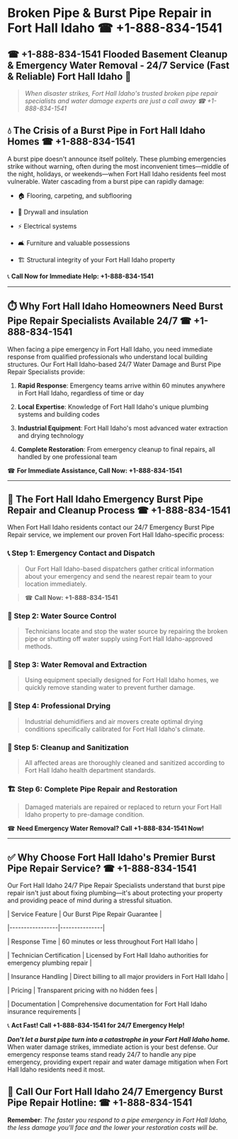 # Broken Pipe & Burst Pipe Repair in Fort Hall Idaho ☎ +1-888-834-1541  
## ☎ +1-888-834-1541 Flooded Basement Cleanup & Emergency Water Removal - 24/7 Service (Fast & Reliable) Fort Hall Idaho 🚨  

> *When disaster strikes, Fort Hall Idaho's trusted broken pipe repair specialists and water damage experts are just a call away ☎ +1-888-834-1541*  

## 💧 The Crisis of a Burst Pipe in Fort Hall Idaho Homes ☎ +1-888-834-1541  

A burst pipe doesn't announce itself politely. These plumbing emergencies strike without warning, often during the most inconvenient times—middle of the night, holidays, or weekends—when Fort Hall Idaho residents feel most vulnerable. Water cascading from a burst pipe can rapidly damage:  

* 🏠 Flooring, carpeting, and subflooring  
* 🧱 Drywall and insulation  
* ⚡ Electrical systems  
* 🛋️ Furniture and valuable possessions  
* 🏗️ Structural integrity of your Fort Hall Idaho property  

📞 **Call Now for Immediate Help: +1-888-834-1541**  

---  

## ⏱️ Why Fort Hall Idaho Homeowners Need Burst Pipe Repair Specialists Available 24/7 ☎ +1-888-834-1541  

When facing a pipe emergency in Fort Hall Idaho, you need immediate response from qualified professionals who understand local building structures. Our Fort Hall Idaho-based 24/7 Water Damage and Burst Pipe Repair Specialists provide:  

1. **Rapid Response**: Emergency teams arrive within 60 minutes anywhere in Fort Hall Idaho, regardless of time or day  
2. **Local Expertise**: Knowledge of Fort Hall Idaho's unique plumbing systems and building codes  
3. **Industrial Equipment**: Fort Hall Idaho's most advanced water extraction and drying technology  
4. **Complete Restoration**: From emergency cleanup to final repairs, all handled by one professional team  

☎ **For Immediate Assistance, Call Now: +1-888-834-1541**  

---  

## 🔧 The Fort Hall Idaho Emergency Burst Pipe Repair and Cleanup Process ☎ +1-888-834-1541  

When Fort Hall Idaho residents contact our 24/7 Emergency Burst Pipe Repair service, we implement our proven Fort Hall Idaho-specific process:  

### 📞 Step 1: Emergency Contact and Dispatch  
> Our Fort Hall Idaho-based dispatchers gather critical information about your emergency and send the nearest repair team to your location immediately.  
> ☎ **Call Now: +1-888-834-1541**  

### 🚿 Step 2: Water Source Control  
> Technicians locate and stop the water source by repairing the broken pipe or shutting off water supply using Fort Hall Idaho-approved methods.  

### 🌊 Step 3: Water Removal and Extraction  
> Using equipment specially designed for Fort Hall Idaho homes, we quickly remove standing water to prevent further damage.  

### 💨 Step 4: Professional Drying  
> Industrial dehumidifiers and air movers create optimal drying conditions specifically calibrated for Fort Hall Idaho's climate.  

### 🧼 Step 5: Cleanup and Sanitization  
> All affected areas are thoroughly cleaned and sanitized according to Fort Hall Idaho health department standards.  

### 🏗️ Step 6: Complete Pipe Repair and Restoration  
> Damaged materials are repaired or replaced to return your Fort Hall Idaho property to pre-damage condition.  

☎ **Need Emergency Water Removal? Call +1-888-834-1541 Now!**  

---  

## ✅ Why Choose Fort Hall Idaho's Premier Burst Pipe Repair Service? ☎ +1-888-834-1541  

Our Fort Hall Idaho 24/7 Pipe Repair Specialists understand that burst pipe repair isn't just about fixing plumbing—it's about protecting your property and providing peace of mind during a stressful situation.  

| Service Feature | Our Burst Pipe Repair Guarantee |  
|-----------------|---------------|  
| Response Time | 60 minutes or less throughout Fort Hall Idaho |  
| Technician Certification | Licensed by Fort Hall Idaho authorities for emergency plumbing repair |  
| Insurance Handling | Direct billing to all major providers in Fort Hall Idaho |  
| Pricing | Transparent pricing with no hidden fees |  
| Documentation | Comprehensive documentation for Fort Hall Idaho insurance requirements |  

📞 **Act Fast! Call +1-888-834-1541 for 24/7 Emergency Help!**  

***Don't let a burst pipe turn into a catastrophe in your Fort Hall Idaho home.*** When water damage strikes, immediate action is your best defense. Our emergency response teams stand ready 24/7 to handle any pipe emergency, providing expert repair and water damage mitigation when Fort Hall Idaho residents need it most.  

## 📱 Call Our Fort Hall Idaho 24/7 Emergency Burst Pipe Repair Hotline: ☎ +1-888-834-1541  

**Remember**: *The faster you respond to a pipe emergency in Fort Hall Idaho, the less damage you'll face and the lower your restoration costs will be.*